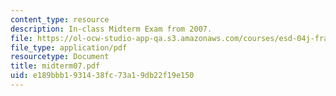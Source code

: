 ```yaml
---
content_type: resource
description: In-class Midterm Exam from 2007.
file: https://ol-ocw-studio-app-qa.s3.amazonaws.com/courses/esd-04j-frameworks-and-models-in-engineering-systems-engineering-system-design-spring-2007/e189bbb1931438fc73a19db22f19e150_midterm07.pdf
file_type: application/pdf
resourcetype: Document
title: midterm07.pdf
uid: e189bbb1-9314-38fc-73a1-9db22f19e150
---
```

